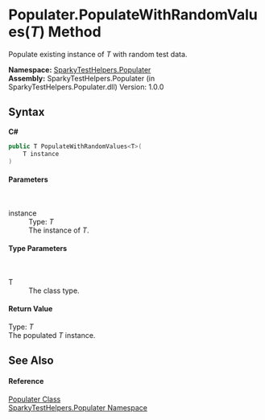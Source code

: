 # Populater.PopulateWithRandomValues(*T*) Method 
 

Populate existing instance of *T* with random test data.

**Namespace:**&nbsp;<a href="N_SparkyTestHelpers_Populater.md">SparkyTestHelpers.Populater</a><br />**Assembly:**&nbsp;SparkyTestHelpers.Populater (in SparkyTestHelpers.Populater.dll) Version: 1.0.0

## Syntax

**C#**<br />
``` C#
public T PopulateWithRandomValues<T>(
	T instance
)

```


#### Parameters
&nbsp;<dl><dt>instance</dt><dd>Type: *T*<br />The instance of *T*.</dd></dl>

#### Type Parameters
&nbsp;<dl><dt>T</dt><dd>The class type.</dd></dl>

#### Return Value
Type: *T*<br />The populated *T* instance.

## See Also


#### Reference
<a href="T_SparkyTestHelpers_Populater_Populater.md">Populater Class</a><br /><a href="N_SparkyTestHelpers_Populater.md">SparkyTestHelpers.Populater Namespace</a><br />